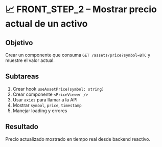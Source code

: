 # 📈 FRONT_STEP_2 – Mostrar precio actual de un activo

## Objetivo

Crear un componente que consuma `GET /assets/price?symbol=BTC` y muestre el valor actual.

## Subtareas

1. Crear hook `useAssetPrice(symbol: string)`
2. Crear componente `<PriceViewer />`
3. Usar `axios` para llamar a la API
4. Mostrar `symbol`, `price`, `timestamp`
5. Manejar loading y errores

## Resultado

Precio actualizado mostrado en tiempo real desde backend reactivo.